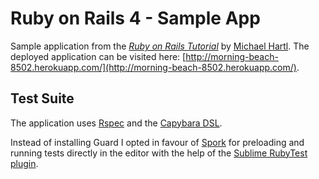 # Ruby on Rails 4 - Sample App

Sample application from the [*Ruby on Rails Tutorial*](http://railstutorial.org/) by [Michael Hartl](http://michaelhartl.com).
The deployed application can be visited here: [http://morning-beach-8502.herokuapp.com/](http://morning-beach-8502.herokuapp.com/).

## Test Suite

The application uses [Rspec](https://github.com/rspec/rspec-rails) and the [Capybara DSL](https://github.com/jnicklas/capybara). 

Instead of installing Guard I opted in favour of [Spork](https://github.com/sporkrb/spork-rails) for preloading and running tests directly in the editor with the help of the [Sublime RubyTest plugin](https://github.com/maltize/sublime-text-2-ruby-tests).